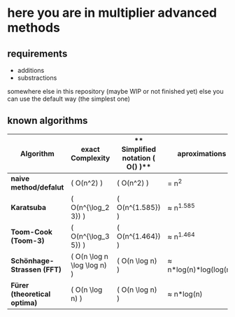 
# here you are in multiplier advanced methods

## requirements 

- additions
- substractions

somewhere else in this repository
(maybe WIP or not finished yet)
 else you can use the default way (the simplest one)

## known algorithms

| **Algorithm**                | **exact Complexity**          | ** Simplified notation \( O() \)**     | **aproximations**           |
|-------------------------------|--------------------------------|--------------------------------------|-----------------------------|
| **naive method/defalut**              | \( O(n^2) \)                  | \( O(n^2) \)                  | = n<sup>2</sup>  |
| **Karatsuba**                  | \( O(n^{\log_2 3}) \)         | \( O(n^{1.585}) \)                   | ≈ n<sup>1.585</sup>  |
| **Toom-Cook (Toom-3)**         | \( O(n^{\log_3 5}) \)         | \( O(n^{1.464}) \)                   | ≈ n<sup>1.464</sup>  |
| **Schönhage-Strassen (FFT)**   | \( O(n \log n \log \log n) \) | \( O(n \log n) \)                    | ≈ n\*log(n)\*log(log(n)) |
| **Fürer (theoretical optima)**  | \( O(n \log n) \)             | \( O(n \log n) \)                   | ≈ n*log(n)      |



<!--end page-->
